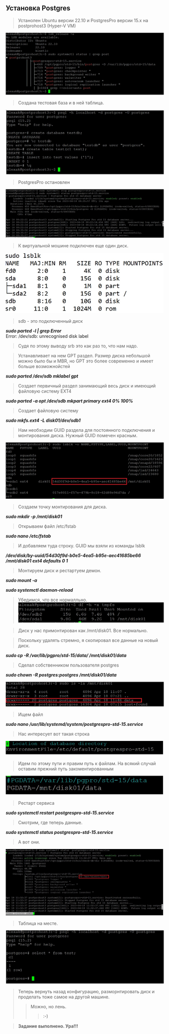 
## Установка Postgres
>Устанолен Ubuntu версии 22.10 и PostgresPro версии 15.х на postprohost3 (Hyper-V VM)

![](Lesson_6_1.jpg)

>Создана тестовая база и в ней таблица.

![](Lesson_6_2.jpg)
>PostgresPro остановлен

![](Lesson_6_3.jpg)

>К виртуальной мошине подключен еще один диск.

![](Lesson_6_4.jpg)

>sdb - это подключенный диск

***sudo parted -l | grep Error***\
Error: /dev/sdb: unrecognised disk label

>Судя по этому выводу srb это как раз то, что нам надо.

>Устанавливает на нем GPT раздел. Размер диска небольшой можно было бы и MBR, но GPT это более современно и имеет больше возможнойстей

***sudo parted /dev/sdb mklabel gpt***

>Создает первичный раздел занимающий весь диск и имеющий файловую систему EXT4

***sudo parted -a opt /dev/sdb mkpart primary ext4 0% 100%***

>Создает файловую систему

***sudo mkfs.ext4 -L disk01/dev/sdb1***


>Нам необходим GUID раздела для постоянного подключения и монтирования диска. Нужный GUID помечен красным.

![](Lesson_6_5.jpg)

>Создаем точку монтирования для диска.

***sudo mkdir -p /mnt/disk01***

>Открываем файл /etc/fstab 

***sudo nano /etc/fstab***

>И добавляем туда строку. GUID мы взяли из команды lsblk

***/dev/disk/by-uuid/54d30f9d-b0e5-4ea5-b95e-aec41685be66 /mnt/disk01 ext4 defaults 0 1***

>Монтируем диск и рестартуем демон.

***sudo mount -a***

***sudo systemctl daemon-reload***

>Убедимся, что все нормалльно.
![](Lesson_6_6.jpg)

>Диск у нас примонтирован как /mnt/disk01. Все нормально.

>Поскольку удалять стремно, я скопировал все данные на новый диск.

***sudo  cp -R /var/lib/pgpro/std-15/data/ /mnt/disk01/data***

>Сделал собственником пользователя postgres

***sudo chown -R postgres:postgres /mnt/disk01/data***

![](Lesson_6_11.jpg)

>Ищем файл 

***sudo nano /usr/lib/systemd/system/postgrespro-std-15.service***

>Нас интересует вот такая строка

![](Lesson_6_7.jpg)

>Идем по этому пути и правим путь к файлам. На всякий случай оставим прежний путь закоментированным

![](Lesson_6_8.jpg)

>Рестарт сервиса

***sudo systemctl restart postgrespro-std-15.service***

>Смотрим, где теперь данные.

***sudo systemctl status postgrespro-std-15.service***

>А вот они.

![](Lesson_6_9.jpg)

>Таблица на месте.

![](Lesson_6_10.jpg)

>Теперь вернуть назад конфигурацию, разморнтировать диск и проделать тоже самое на другой машине.
>>Можно, но лень. 
>>> :-)
 
>**Задание выполнено. Ура!!!**

